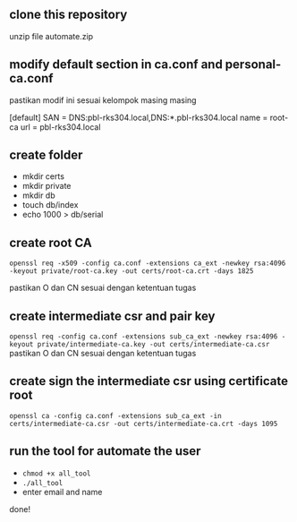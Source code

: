 ## clone this repository
unzip file automate.zip

## modify default section in ca.conf and personal-ca.conf

pastikan modif ini sesuai kelompok masing masing

[default]
SAN = DNS:pbl-rks304.local,DNS:*.pbl-rks304.local 
name = root-ca
url = pbl-rks304.local


## create folder
 - mkdir certs
 - mkdir private
 - mkdir db 
 - touch db/index
 - echo 1000 > db/serial


## create root CA 
`openssl req -x509 -config ca.conf -extensions ca_ext -newkey rsa:4096 -keyout private/root-ca.key -out certs/root-ca.crt -days 1825`

pastikan O dan CN sesuai dengan ketentuan tugas

## create intermediate csr and pair key
`openssl req -config ca.conf -extensions sub_ca_ext -newkey rsa:4096 -keyout private/intermediate-ca.key -out certs/intermediate-ca.csr`
pastikan O dan CN sesuai dengan ketentuan tugas

## create sign the intermediate csr using certificate root
`openssl ca -config ca.conf -extensions sub_ca_ext -in certs/intermediate-ca.csr -out certs/intermediate-ca.crt -days 1095`

## run the tool for automate the user 
 - `chmod +x all_tool`
 - `./all_tool`
 - enter email and name

done!

